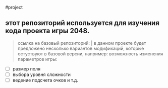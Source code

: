 #project

## этот репозиторий используется для изучения кода проекта игры 2048.

> ссылка на базовый репозиторий:
|
в данном проекте будет предложено несколько вариантов модификаций, которые остуствуют в базовой версии, например: возможность изменения параметров игры:

- [ ] размер поля
- [ ] выбора уровня сложности
- [ ] ведение подсчета очков и т.д.
